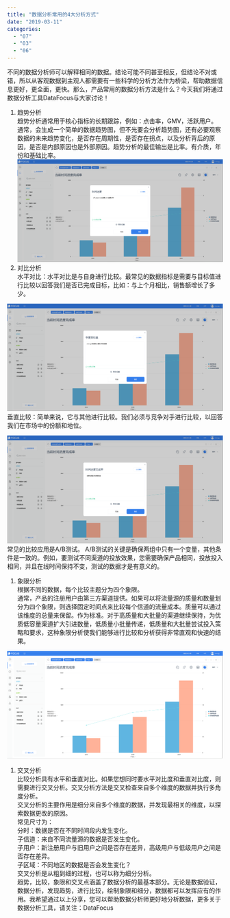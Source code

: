 ```yaml
---
title: "数据分析常用的4大分析方式"
date: "2019-03-11"
categories: 
  - "07"
  - "03"
  - "06"
---
```


不同的数据分析师可以解释相同的数据。结论可能不同甚至相反，但结论不对或错，所以从客观数据到主观人都需要有一些科学的分析方法作为桥梁，帮助数据信息更好，更全面，更快。那么，产品常用的数据分析方法是什么？今天我们将通过数据分析工具DataFocus与大家讨论！

1. 趋势分析  
    趋势分析通常用于核心指标的长期跟踪，例如：点击率，GMV，活跃用户。通常，会生成一个简单的数据趋势图，但不光要会分析趋势图，还有必要观察数据的未来趋势变化，是否存在周期性，是否存在拐点，以及分析背后的原因，是否是内部原因也是外部原因。趋势分析的最佳输出是比率。有介质，年份和基础比率。 ![](images/word-image-75.png)
2. 对比分析  
    水平对比：水平对比是与自身进行比较。最常见的数据指标是需要与目标值进行比较以回答我们是否已完成目标，比如：与上个月相比，销售额增长了多少。

![](images/word-image-76.png)  
垂直比较：简单来说，它与其他进行比较。我们必须与竞争对手进行比较，以回答我们在市场中的份额和地位。

![](images/word-image-77.png)  
常见的比较应用是A/B测试。 A/B测试的关键是确保两组中只有一个变量，其他条件是一致的。例如，要测试不同渠道的投放效果，您需要确保产品相同，投放投入相同，并且在线时间保持不变，测试的数据才是有意义的。

1. 象限分析  
    根据不同的数据，每个比较主题分为四个象限。  
    通常，产品的注册用户由第三方渠道提供。如果可以将流量源的质量和数量划分为四个象限，则选择固定时间点来比较每个信道的流量成本。质量可以通过该维度的总量来保留。作为标准。对于高质量和大批量的渠道继续保持，为优质低容量渠道扩大引进数量，低质量小批量传递，低质量和大批量尝试投入策略和要求，这种象限分析使我们能够进行比较和分析获得非常直观和快速的结果。

![](images/word-image-78.png)

1. 交叉分析  
    比较分析具有水平和垂直对比。如果您想同时要水平对比度和垂直对比度，则需要进行交叉分析。交叉分析方法是交叉检查来自多个维度的数据并执行多角度分析。  
    交叉分析的主要作用是细分来自多个维度的数据，并发现最相关的维度，以探索数据更改的原因。  
    常见尺寸为：  
    分时：数据是否在不同时间段内发生变化。  
    子信道：来自不同流量源的数据是否发生变化。  
    子用户：新注册用户与旧用户之间是否存在差异，高级用户与低级用户之间是否存在差异。  
    子区域：不同地区的数据是否会发生变化？  
    交叉分析是从粗到细的过程，也可以称为细分分析。  
    趋势，比较，象限和交叉点涵盖了数据分析的最基本部分。无论是数据验证，数据分析，发现趋势，进行比较，绘制象限和细分，数据都可以发挥应有的作用。我希望通过以上分享，您可以帮助数据分析师更好地分析数据，更多关于数据分析工具，请关注：DataFocus
